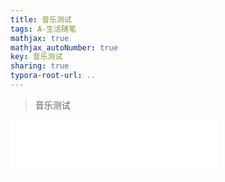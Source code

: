 ```yaml
---
title: 音乐测试
tags: A-生活随笔 
mathjax: true
mathjax_autoNumber: true
key: 音乐测试
sharing: true
typora-root-url: ..
---
```


> 音乐测试

<!--more-->

<iframe frameborder="no" border="0" marginwidth="0" marginheight="0" width=330 height=86 src="//music.163.com/outchain/player?type=2&id=496869422&auto=1&height=66"></iframe>